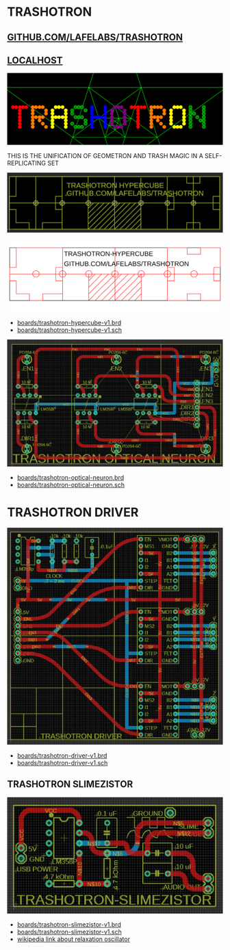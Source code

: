 # TRASHOTRON

## [GITHUB.COM/LAFELABS/TRASHOTRON](https://github.com/lafelabs/trashotron)

## [LOCALHOST](http://localhost/)

![](https://raw.githubusercontent.com/LafeLabs/trashotron/main/trashmagic/trashotron-banner.svg)

THIS IS THE UNIFICATION OF GEOMETRON AND TRASH MAGIC IN A SELF-REPLICATING SET


![](https://raw.githubusercontent.com/LafeLabs/trashotron/main/trashmagic/trashotron-hypercube.png)

![](https://raw.githubusercontent.com/LafeLabs/trashotron/main/trashmagic/trashotron-hypercube.svg)

 - [boards/trashotron-hypercube-v1.brd](boards/trashotron-hypercube.brd)
 - [boards/trashotron-hypercube-v1.sch](boards/trashotron-hypercube.sch) 


![](https://raw.githubusercontent.com/LafeLabs/trashotron/main/trashmagic/trashotron-optical-neuron.png)

 - [boards/trashotron-optical-neuron.brd](boards/trashotron-optical-neuron.brd)
 - [boards/trashotron-optical-neuron.sch](boards/trashotron-optical-neuron.sch) 

# TRASHOTRON DRIVER

![](https://raw.githubusercontent.com/LafeLabs/trashotron/main/trashmagic/trashotron-driver.png)

 - [boards/trashotron-driver-v1.brd](boards/trashotron-driver.brd)
 - [boards/trashotron-driver-v1.sch](boards/trashotron-driver.sch) 

## TRASHOTRON SLIMEZISTOR

![](https://raw.githubusercontent.com/LafeLabs/trashotron/main/trashmagic/trashotron-slimezistor.png)

 - [boards/trashotron-slimezistor-v1.brd](boards/trashotron-slimezistor.brd)
 - [boards/trashotron-slimezistor-v1.sch](boards/trashotron-slimezistor.sch) 
 - [wikipedia link about relaxation oscillator](https://en.wikipedia.org/wiki/Relaxation_oscillator)

